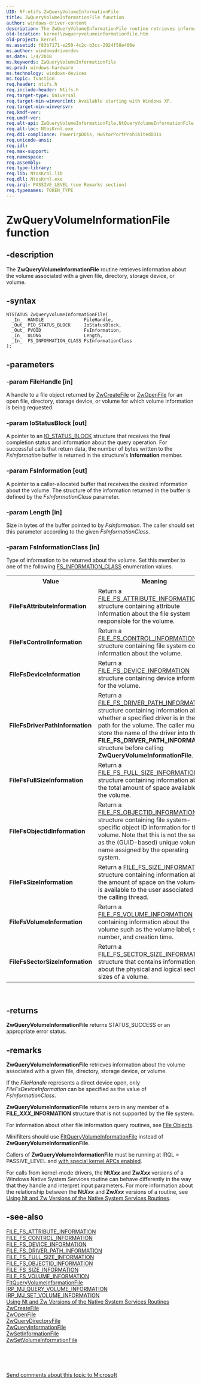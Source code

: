 ```yaml
---
UID: NF:ntifs.ZwQueryVolumeInformationFile
title: ZwQueryVolumeInformationFile function
author: windows-driver-content
description: The ZwQueryVolumeInformationFile routine retrieves information about the volume associated with a given file, directory, storage device, or volume.
old-location: kernel\zwqueryvolumeinformationfile.htm
old-project: kernel
ms.assetid: f83b7171-e250-4c2c-b3cc-2924f58e406e
ms.author: windowsdriverdev
ms.date: 1/4/2018
ms.keywords: ZwQueryVolumeInformationFile
ms.prod: windows-hardware
ms.technology: windows-devices
ms.topic: function
req.header: ntifs.h
req.include-header: Ntifs.h
req.target-type: Universal
req.target-min-winverclnt: Available starting with Windows XP.
req.target-min-winversvr: 
req.kmdf-ver: 
req.umdf-ver: 
req.alt-api: ZwQueryVolumeInformationFile,NtQueryVolumeInformationFile
req.alt-loc: NtosKrnl.exe
req.ddi-compliance: PowerIrpDDis, HwStorPortProhibitedDDIs
req.unicode-ansi: 
req.idl: 
req.max-support: 
req.namespace: 
req.assembly: 
req.type-library: 
req.lib: NtosKrnl.lib
req.dll: NtosKrnl.exe
req.irql: PASSIVE_LEVEL (see Remarks section)
req.typenames: TOKEN_TYPE
---
```


# ZwQueryVolumeInformationFile function



## -description
The <b>ZwQueryVolumeInformationFile</b> routine retrieves information about the volume associated with a given file, directory, storage device, or volume.



## -syntax

````
NTSTATUS ZwQueryVolumeInformationFile(
  _In_  HANDLE               FileHandle,
  _Out_ PIO_STATUS_BLOCK     IoStatusBlock,
  _Out_ PVOID                FsInformation,
  _In_  ULONG                Length,
  _In_  FS_INFORMATION_CLASS FsInformationClass
);
````


## -parameters

### -param FileHandle [in]

A handle to a file object returned by <a href="..\wdm\nf-wdm-zwcreatefile.md">ZwCreateFile</a> or <a href="..\wdm\nf-wdm-zwopenfile.md">ZwOpenFile</a> for an open file, directory, storage device, or volume for which volume information is being requested.


### -param IoStatusBlock [out]

A pointer to an <a href="..\wdm\ns-wdm-_io_status_block.md">IO_STATUS_BLOCK</a> structure that receives the final completion status and information about the query operation. For successful calls that return data, the number of bytes written to the <i>FsInformation</i> buffer is returned in the structure's <b>Information</b> member.


### -param FsInformation [out]

A pointer to a caller-allocated buffer that receives the desired information about the volume. The structure of the information returned in the buffer is defined by the <i>FsInformationClass</i> parameter.


### -param Length [in]

Size in bytes of the buffer pointed to by <i>FsInformation</i>. The caller should set this parameter according to the given <i>FsInformationClass</i>.


### -param FsInformationClass [in]

Type of information to be returned about the volume. Set this member to one of the following <a href="..\wdm\ne-wdm-_fsinfoclass.md">FS_INFORMATION_CLASS</a> enumeration values.

<table>
<tr>
<th>Value</th>
<th>Meaning</th>
</tr>
<tr>
<td>
<b>FileFsAttributeInformation</b>

</td>
<td>
Return a <a href="..\ntifs\ns-ntifs-_file_fs_attribute_information.md">FILE_FS_ATTRIBUTE_INFORMATION</a> structure containing attribute information about the file system responsible for the volume.

</td>
</tr>
<tr>
<td>
<b>FileFsControlInformation</b>

</td>
<td>
Return a <a href="..\ntifs\ns-ntifs-_file_fs_control_information.md">FILE_FS_CONTROL_INFORMATION</a> structure containing file system control information about the volume.

</td>
</tr>
<tr>
<td>
<b>FileFsDeviceInformation</b>

</td>
<td>
Return a <a href="..\wdm\ns-wdm-_file_fs_device_information.md">FILE_FS_DEVICE_INFORMATION</a> structure containing device information for the volume.

</td>
</tr>
<tr>
<td>
<b>FileFsDriverPathInformation</b>

</td>
<td>
Return a <a href="..\ntifs\ns-ntifs-_file_fs_driver_path_information.md">FILE_FS_DRIVER_PATH_INFORMATION</a> structure containing information about whether a specified driver is in the I/O path for the volume. The caller must store the name of the driver into the <b>FILE_FS_DRIVER_PATH_INFORMATION</b> structure before calling <b>ZwQueryVolumeInformationFile</b>.

</td>
</tr>
<tr>
<td>
<b>FileFsFullSizeInformation</b>

</td>
<td>
Return a <a href="..\ntddk\ns-ntddk-_file_fs_full_size_information.md">FILE_FS_FULL_SIZE_INFORMATION</a> structure containing information about the total amount of space available on the volume.

</td>
</tr>
<tr>
<td>
<b>FileFsObjectIdInformation</b>

</td>
<td>
Return a <a href="..\ntddk\ns-ntddk-_file_fs_objectid_information.md">FILE_FS_OBJECTID_INFORMATION</a> structure containing file system-specific object ID information for the volume. Note that this is not the same as the (GUID-based) unique volume name assigned by the operating system.

</td>
</tr>
<tr>
<td>
<b>FileFsSizeInformation</b>

</td>
<td>
Return a <a href="..\ntddk\ns-ntddk-_file_fs_size_information.md">FILE_FS_SIZE_INFORMATION</a> structure containing information about the amount of space on the volume that is available to the user associated with the calling thread.

</td>
</tr>
<tr>
<td>
<b>FileFsVolumeInformation</b>

</td>
<td>
Return a <a href="..\ntddk\ns-ntddk-_file_fs_volume_information.md">FILE_FS_VOLUME_INFORMATION</a> containing information about the volume such as the volume label, serial number, and creation time.

</td>
</tr>
<tr>
<td>
<b>FileFsSectorSizeInformation</b>

</td>
<td>
Return a <a href="..\ntddk\ns-ntddk-_file_fs_sector_size_information.md">FILE_FS_SECTOR_SIZE_INFORMATION</a> structure that contains information about the physical and logical sector sizes of a volume.

</td>
</tr>
</table>
 


## -returns
<b>ZwQueryVolumeInformationFile</b> returns STATUS_SUCCESS or an appropriate error status.


## -remarks
<b>ZwQueryVolumeInformationFile</b> retrieves information about the volume associated with a given file, directory, storage device, or volume.

If the <i>FileHandle</i> represents a direct device open, only <i>FileFsDeviceInformation</i> can be specified as the value of <i>FsInformationClass</i>.

<b>ZwQueryVolumeInformationFile</b> returns zero in any member of a <b>FILE_<i>XXX</i>_INFORMATION</b> structure that is not supported by the file system.

For information about other file information query routines, see <a href="https://msdn.microsoft.com/library/windows/hardware/ff545843">File Objects</a>.

Minifilters should use <a href="..\fltkernel\nf-fltkernel-fltqueryvolumeinformationfile.md">FltQueryVolumeInformationFile</a> instead of <b>ZwQueryVolumeInformationFile</b>.

Callers of <b>ZwQueryVolumeInformationFile</b> must be running at IRQL = PASSIVE_LEVEL and <a href="https://msdn.microsoft.com/0578df31-1467-4bad-ba62-081d61278deb">with special kernel APCs enabled</a>.

For calls from kernel-mode drivers, the <b>Nt<i>Xxx</i></b> and <b>Zw<i>Xxx</i></b> versions of a Windows Native System Services routine can behave differently in the way that they handle and interpret input parameters. For more information about the relationship between the <b>Nt<i>Xxx</i></b> and <b>Zw<i>Xxx</i></b> versions of a routine, see <a href="https://msdn.microsoft.com/library/windows/hardware/ff565438">Using Nt and Zw Versions of the Native System Services Routines</a>.


## -see-also
<dl>
<dt>
<a href="..\ntifs\ns-ntifs-_file_fs_attribute_information.md">FILE_FS_ATTRIBUTE_INFORMATION</a>
</dt>
<dt>
<a href="..\ntifs\ns-ntifs-_file_fs_control_information.md">FILE_FS_CONTROL_INFORMATION</a>
</dt>
<dt>
<a href="..\wdm\ns-wdm-_file_fs_device_information.md">FILE_FS_DEVICE_INFORMATION</a>
</dt>
<dt>
<a href="..\ntifs\ns-ntifs-_file_fs_driver_path_information.md">FILE_FS_DRIVER_PATH_INFORMATION</a>
</dt>
<dt>
<a href="..\ntddk\ns-ntddk-_file_fs_full_size_information.md">FILE_FS_FULL_SIZE_INFORMATION</a>
</dt>
<dt>
<a href="..\ntddk\ns-ntddk-_file_fs_objectid_information.md">FILE_FS_OBJECTID_INFORMATION</a>
</dt>
<dt>
<a href="..\ntddk\ns-ntddk-_file_fs_size_information.md">FILE_FS_SIZE_INFORMATION</a>
</dt>
<dt>
<a href="..\ntddk\ns-ntddk-_file_fs_volume_information.md">FILE_FS_VOLUME_INFORMATION</a>
</dt>
<dt>
<a href="..\fltkernel\nf-fltkernel-fltqueryvolumeinformationfile.md">FltQueryVolumeInformationFile</a>
</dt>
<dt>
<a href="https://msdn.microsoft.com/library/windows/hardware/ff549318">IRP_MJ_QUERY_VOLUME_INFORMATION</a>
</dt>
<dt>
<a href="https://msdn.microsoft.com/library/windows/hardware/ff549415">IRP_MJ_SET_VOLUME_INFORMATION</a>
</dt>
<dt>
<a href="https://msdn.microsoft.com/library/windows/hardware/ff565438">Using Nt and Zw Versions of the Native System Services Routines</a>
</dt>
<dt>
<a href="..\wdm\nf-wdm-zwcreatefile.md">ZwCreateFile</a>
</dt>
<dt>
<a href="..\wdm\nf-wdm-zwopenfile.md">ZwOpenFile</a>
</dt>
<dt>
<a href="..\ntifs\nf-ntifs-zwquerydirectoryfile.md">ZwQueryDirectoryFile</a>
</dt>
<dt>
<a href="..\wdm\nf-wdm-zwqueryinformationfile.md">ZwQueryInformationFile</a>
</dt>
<dt>
<a href="..\wdm\nf-wdm-zwsetinformationfile.md">ZwSetInformationFile</a>
</dt>
<dt>
<a href="..\ntifs\nf-ntifs-zwsetvolumeinformationfile.md">ZwSetVolumeInformationFile</a>
</dt>
</dl>
 

 

<a href="mailto:wsddocfb@microsoft.com?subject=Documentation%20feedback [kernel\kernel]:%20ZwQueryVolumeInformationFile routine%20 RELEASE:%20(1/4/2018)&amp;body=%0A%0APRIVACY STATEMENT%0A%0AWe use your feedback to improve the documentation. We don't use your email address for any other purpose, and we'll remove your email address from our system after the issue that you're reporting is fixed. While we're working to fix this issue, we might send you an email message to ask for more info. Later, we might also send you an email message to let you know that we've addressed your feedback.%0A%0AFor more info about Microsoft's privacy policy, see http://privacy.microsoft.com/en-us/default.aspx." title="Send comments about this topic to Microsoft">Send comments about this topic to Microsoft</a>

